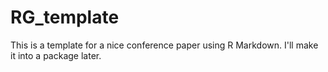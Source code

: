 # RG_template
This is a template for a nice conference paper using R Markdown. I'll make it into a package later. 
